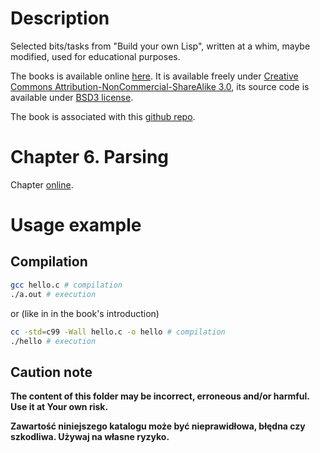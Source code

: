 # Description

Selected bits/tasks from "Build your own Lisp", written at a whim, maybe modified, used for educational purposes.

The books is available online [here](https://buildyourownlisp.com/contents).
It is available freely under [Creative Commons Attribution-NonCommercial-ShareAlike 3.0](https://creativecommons.org/licenses/by-nc-sa/3.0/),
its source code is available under [BSD3 license](https://creativecommons.org/licenses/by-nc-sa/3.0/).

The book is associated with this [github repo](https://github.com/orangeduck/BuildYourOwnLisp).

# Chapter 6. Parsing

Chapter [online](https://buildyourownlisp.com/chapter6_parsing).

# Usage example

## Compilation

```bash
gcc hello.c # compilation
./a.out # execution
```

or (like in in the book's introduction)

```bash
cc -std=c99 -Wall hello.c -o hello # compilation
./hello # execution
```

## Caution note

**The content of this folder may be incorrect, erroneous and/or harmful. Use it at Your own risk.**

**Zawartość niniejszego katalogu może być nieprawidłowa, błędna czy szkodliwa. Używaj na własne ryzyko.**

